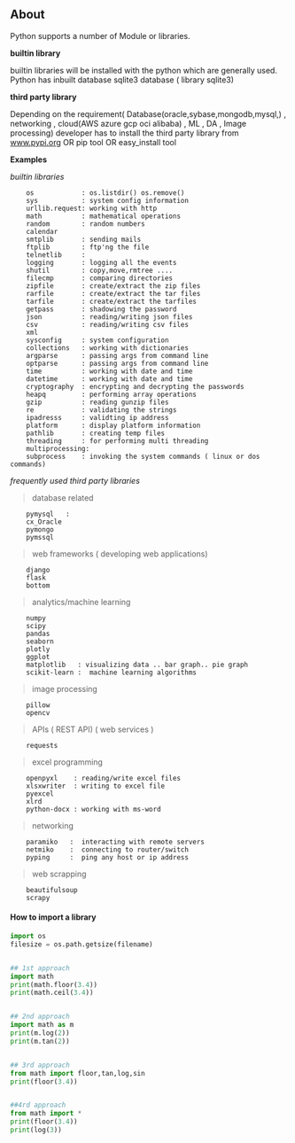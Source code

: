 ## About

Python supports a number of Module or libraries.

**builtin library**

builtin libraries will be installed with the python which are generally used. Python has inbuilt database sqlite3 database  ( library sqlite3)

**third party library**

Depending on the requirement( Database(oracle,sybase,mongodb,mysql,) , networking , cloud(AWS azure gcp oci alibaba) , ML , DA , Image processing)
developer has to install the third party library from www.pypi.org OR pip tool OR easy_install tool

**Examples**

_builtin libraries_

        os            : os.listdir() os.remove()
        sys           : system config information
        urllib.request: working with http
        math          : mathematical operations
        random        : random numbers
        calendar
        smtplib       : sending mails
        ftplib        : ftp'ng the file
        telnetlib     :
        logging       : logging all the events
        shutil        : copy,move,rmtree ....
        filecmp       : comparing directories
        zipfile       : create/extract the zip files
        rarfile       : create/extract the tar files
        tarfile       : create/extract the tarfiles
        getpass       : shadowing the password
        json          : reading/writing json files
        csv           : reading/writing csv files
        xml        
        sysconfig     : system configuration
        collections   : working with dictionaries
        argparse      : passing args from command line
        optparse      : passing args from command line
        time          : working with date and time
        datetime      : working with date and time
        cryptography  : encrypting and decrypting the passwords
        heapq         : performing array operations
        gzip          : reading gunzip files
        re            : validating the strings
        ipadresss     : validting ip address
        platform      : display platform information
        pathlib       : creating temp files
        threading     : for performing multi threading
        multiprocessing:
        subprocess    : invoking the system commands ( linux or dos commands)


_frequently used third party libraries_

> database related

        pymysql   :
        cx_Oracle
        pymongo
        pymssql


> web frameworks ( developing web applications)

        django
        flask
        bottom

> analytics/machine learning

        numpy
        scipy
        pandas
        seaborn
        plotly
        ggplot
        matplotlib   : visualizing data .. bar graph.. pie graph
        scikit-learn :  machine learning algorithms

>image processing

        pillow
        opencv

>APIs ( REST API) ( web services )

        requests

>excel programming

        openpyxl    : reading/write excel files
        xlsxwriter  : writing to excel file
        pyexcel
        xlrd
        python-docx : working with ms-word

>networking

        paramiko   :  interacting with remote servers
        netmiko    :  connecting to router/switch
        pyping     :  ping any host or ip address

>web scrapping

        beautifulsoup
        scrapy

#### How to import a library
```python
import os
filesize = os.path.getsize(filename)


## 1st approach
import math
print(math.floor(3.4))
print(math.ceil(3.4))


## 2nd approach
import math as m
print(m.log(2))
print(m.tan(2))


## 3rd approach
from math import floor,tan,log,sin
print(floor(3.4))


##4rd approach
from math import *
print(floor(3.4))
print(log(3))
```
